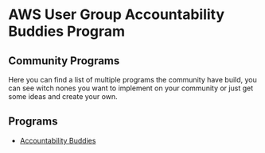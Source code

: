 # AWS User Group Accountability Buddies Program

## Community Programs

Here you can find a list of multiple programs the community have build, you can see witch nones you want to implement on your community or just get some ideas and create your own.

## Programs
- [Accountability Buddies](/programs/accountability-buddies.md)